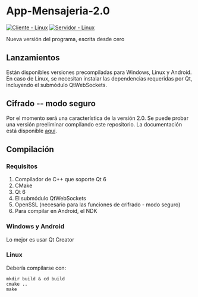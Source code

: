 # App-Mensajeria-2.0
[![Cliente - Linux](https://github.com/GrageraE/App-Mensajeria-2.0/actions/workflows/Cliente-linux-cmake.yml/badge.svg)](https://github.com/GrageraE/App-Mensajeria-2.0/actions/workflows/Cliente-linux-cmake.yml)
[![Servidor - Linux](https://github.com/GrageraE/App-Mensajeria-2.0/actions/workflows/Servidor-linux-cmake.yml/badge.svg)](https://github.com/GrageraE/App-Mensajeria-2.0/actions/workflows/Servidor-linux-cmake.yml)

Nueva versión del programa, escrita desde cero
## Lanzamientos
Están disponibles versiones precompiladas para Windows, Linux y Android. En caso de Linux, se necesitan instalar las dependencias requeridas por Qt, incluyendo el submódulo QtWebSockets.
## Cifrado -- modo seguro
Por el momento será una característica de la versión 2.0. Se puede probar una versión preeliminar compilando este repositorio. La documentación está disponible [aquí](https://github.com/GrageraE/App-Mensajeria-2.0/blob/main/docs/MODO_SEGURO.md).
## Compilación
### Requisitos
1. Compilador de C++ que soporte Qt 6
2. CMake
3. Qt 6
4. El submódulo QtWebSockets
5. OpenSSL (necesario para las funciones de crifrado - modo seguro)
6. Para compilar en Android, el NDK
### Windows y Android
Lo mejor es usar Qt Creator
### Linux
Debería compilarse con:
```
mkdir build & cd build
cmake ..
make
```
